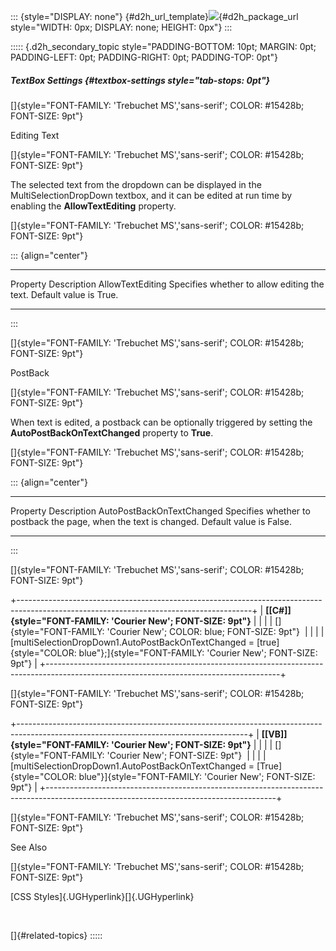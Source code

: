 ::: {style="DISPLAY: none"}
[](ms-xhelp:///?Id=d2h_url_template){#d2h_url_template}![](!package_url!){#d2h_package_url style="WIDTH: 0px; DISPLAY: none; HEIGHT: 0px"}
:::

::::: {.d2h_secondary_topic style="PADDING-BOTTOM: 10pt; MARGIN: 0pt; PADDING-LEFT: 0pt; PADDING-RIGHT: 0pt; PADDING-TOP: 0pt"}
##### TextBox Settings {#textbox-settings style="tab-stops: 0pt"}

[]{style="FONT-FAMILY: 'Trebuchet MS','sans-serif'; COLOR: #15428b; FONT-SIZE: 9pt"} 

Editing Text

[]{style="FONT-FAMILY: 'Trebuchet MS','sans-serif'; COLOR: #15428b; FONT-SIZE: 9pt"} 

The selected text from the dropdown can be displayed in the MultiSelectionDropDown textbox, and it can be edited at run time by enabling the **AllowTextEditing** property.

[]{style="FONT-FAMILY: 'Trebuchet MS','sans-serif'; COLOR: #15428b; FONT-SIZE: 9pt"} 

::: {align="center"}
  ------------------ ---------------------------------------------------------------------
  Property           Description
  AllowTextEditing   Specifies whether to allow editing the text. Default value is True.
  ------------------ ---------------------------------------------------------------------
:::

[]{style="FONT-FAMILY: 'Trebuchet MS','sans-serif'; COLOR: #15428b; FONT-SIZE: 9pt"} 

PostBack

[]{style="FONT-FAMILY: 'Trebuchet MS','sans-serif'; COLOR: #15428b; FONT-SIZE: 9pt"} 

When text is edited, a postback can be optionally triggered by setting the **AutoPostBackOnTextChanged** property to **True**.

[]{style="FONT-FAMILY: 'Trebuchet MS','sans-serif'; COLOR: #15428b; FONT-SIZE: 9pt"} 

::: {align="center"}
  --------------------------- -------------------------------------------------------------------------------------------
  Property                    Description
  AutoPostBackOnTextChanged   Specifies whether to postback the page, when the text is changed. Default value is False.
  --------------------------- -------------------------------------------------------------------------------------------
:::

[]{style="FONT-FAMILY: 'Trebuchet MS','sans-serif'; COLOR: #15428b; FONT-SIZE: 9pt"} 

+----------------------------------------------------------------------------------------------------------------------------------------+
| **[\[C#\]]{style="FONT-FAMILY: 'Courier New'; FONT-SIZE: 9pt"}**                                                                       |
|                                                                                                                                        |
| []{style="FONT-FAMILY: 'Courier New'; COLOR: blue; FONT-SIZE: 9pt"}                                                                    |
|                                                                                                                                        |
| [multiSelectionDropDown1.AutoPostBackOnTextChanged = [true]{style="COLOR: blue"};]{style="FONT-FAMILY: 'Courier New'; FONT-SIZE: 9pt"} |
+----------------------------------------------------------------------------------------------------------------------------------------+

[]{style="FONT-FAMILY: 'Trebuchet MS','sans-serif'; COLOR: #15428b; FONT-SIZE: 9pt"} 

+---------------------------------------------------------------------------------------------------------------------------------------+
| **[\[VB\]]{style="FONT-FAMILY: 'Courier New'; FONT-SIZE: 9pt"}**                                                                      |
|                                                                                                                                       |
| []{style="FONT-FAMILY: 'Courier New'; FONT-SIZE: 9pt"}                                                                                |
|                                                                                                                                       |
| [multiSelectionDropDown1.AutoPostBackOnTextChanged = [True]{style="COLOR: blue"}]{style="FONT-FAMILY: 'Courier New'; FONT-SIZE: 9pt"} |
+---------------------------------------------------------------------------------------------------------------------------------------+

[]{style="FONT-FAMILY: 'Trebuchet MS','sans-serif'; COLOR: #15428b; FONT-SIZE: 9pt"} 

See Also

[]{style="FONT-FAMILY: 'Trebuchet MS','sans-serif'; COLOR: #15428b; FONT-SIZE: 9pt"} 

[CSS Styles]{.UGHyperlink}[]{.UGHyperlink}

 

[]{#related-topics}
:::::
